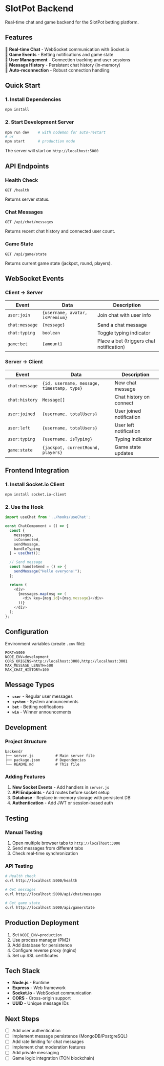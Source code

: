 # SlotPot Backend

Real-time chat and game backend for the SlotPot betting platform.

## Features

🔌 **Real-time Chat** - WebSocket communication with Socket.io  
🎰 **Game Events** - Betting notifications and game state  
👥 **User Management** - Connection tracking and user sessions  
📝 **Message History** - Persistent chat history (in-memory)  
🔄 **Auto-reconnection** - Robust connection handling  

## Quick Start

### 1. Install Dependencies
```bash
npm install
```

### 2. Start Development Server
```bash
npm run dev    # with nodemon for auto-restart
# or
npm start      # production mode
```

The server will start on `http://localhost:5000`

## API Endpoints

### Health Check
```
GET /health
```
Returns server status.

### Chat Messages
```
GET /api/chat/messages
```
Returns recent chat history and connected user count.

### Game State
```
GET /api/game/state
```
Returns current game state (jackpot, round, players).

## WebSocket Events

### Client → Server

| Event | Data | Description |
|-------|------|-------------|
| `user:join` | `{username, avatar, isPremium}` | Join chat with user info |
| `chat:message` | `{message}` | Send a chat message |
| `chat:typing` | `boolean` | Toggle typing indicator |
| `game:bet` | `{amount}` | Place a bet (triggers chat notification) |

### Server → Client

| Event | Data | Description |
|-------|------|-------------|
| `chat:message` | `{id, username, message, timestamp, type}` | New chat message |
| `chat:history` | `Message[]` | Chat history on connect |
| `user:joined` | `{username, totalUsers}` | User joined notification |
| `user:left` | `{username, totalUsers}` | User left notification |
| `user:typing` | `{username, isTyping}` | Typing indicator |
| `game:state` | `{jackpot, currentRound, players}` | Game state updates |

## Frontend Integration

### 1. Install Socket.io Client
```bash
npm install socket.io-client
```

### 2. Use the Hook
```javascript
import useChat from '../hooks/useChat';

const ChatComponent = () => {
  const {
    messages,
    isConnected,
    sendMessage,
    handleTyping
  } = useChat();

  // Send message
  const handleSend = () => {
    sendMessage("Hello everyone!");
  };

  return (
    <div>
      {messages.map(msg => (
        <div key={msg.id}>{msg.message}</div>
      ))}
    </div>
  );
};
```

## Configuration

Environment variables (create `.env` file):

```env
PORT=5000
NODE_ENV=development
CORS_ORIGINS=http://localhost:3000,http://localhost:3001
MAX_MESSAGE_LENGTH=500
MAX_CHAT_HISTORY=100
```

## Message Types

- **`user`** - Regular user messages
- **`system`** - System announcements  
- **`bet`** - Betting notifications
- **`win`** - Winner announcements

## Development

### Project Structure
```
backend/
├── server.js          # Main server file
├── package.json       # Dependencies
└── README.md          # This file
```

### Adding Features

1. **New Socket Events** - Add handlers in `server.js`
2. **API Endpoints** - Add routes before socket setup
3. **Database** - Replace in-memory storage with persistent DB
4. **Authentication** - Add JWT or session-based auth

## Testing

### Manual Testing
1. Open multiple browser tabs to `http://localhost:3000`
2. Send messages from different tabs
3. Check real-time synchronization

### API Testing
```bash
# Health check
curl http://localhost:5000/health

# Get messages
curl http://localhost:5000/api/chat/messages

# Get game state
curl http://localhost:5000/api/game/state
```

## Production Deployment

1. Set `NODE_ENV=production`
2. Use process manager (PM2)
3. Add database for persistence
4. Configure reverse proxy (nginx)
5. Set up SSL certificates

## Tech Stack

- **Node.js** - Runtime
- **Express** - Web framework  
- **Socket.io** - WebSocket communication
- **CORS** - Cross-origin support
- **UUID** - Unique message IDs

## Next Steps

- [ ] Add user authentication
- [ ] Implement message persistence (MongoDB/PostgreSQL)
- [ ] Add rate limiting for chat messages
- [ ] Implement chat moderation features
- [ ] Add private messaging
- [ ] Game logic integration (TON blockchain) 